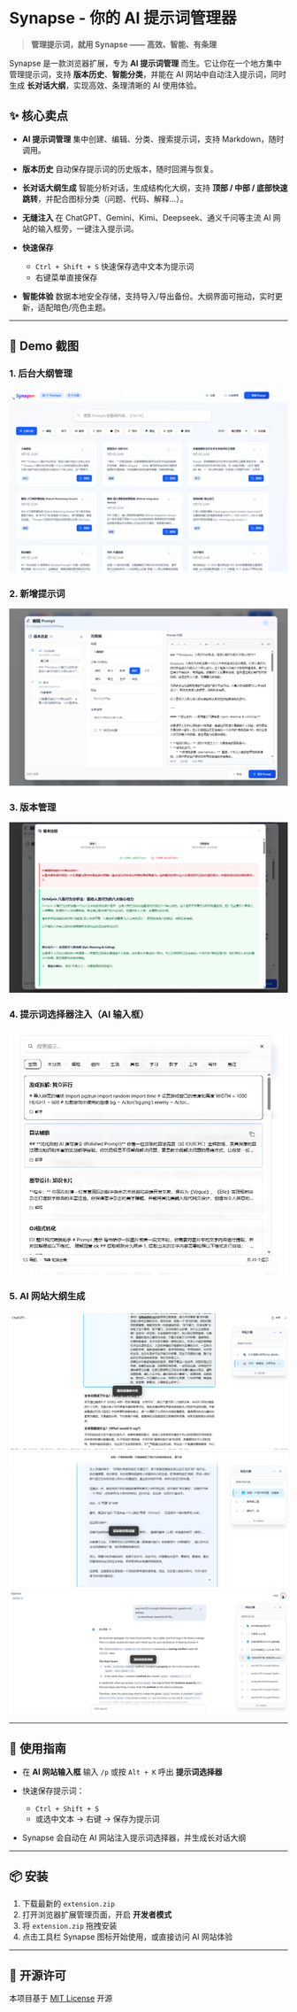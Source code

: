 # Synapse - 你的 AI 提示词管理器

> **管理提示词，就用 Synapse —— 高效、智能、有条理**

Synapse 是一款浏览器扩展，专为 **AI 提示词管理** 而生。它让你在一个地方集中管理提示词，支持 **版本历史**、**智能分类**，并能在 AI 网站中自动注入提示词，同时生成 **长对话大纲**，实现高效、条理清晰的 AI 使用体验。

## ✨ 核心卖点

* **AI 提示词管理**
  集中创建、编辑、分类、搜索提示词，支持 Markdown，随时调用。

* **版本历史**
  自动保存提示词的历史版本，随时回溯与恢复。

* **长对话大纲生成**
  智能分析对话，生成结构化大纲，支持 **顶部 / 中部 / 底部快速跳转**，并配合图标分类（问题、代码、解释…）。

* **无缝注入**
  在 ChatGPT、Gemini、Kimi、Deepseek、通义千问等主流 AI 网站的输入框旁，一键注入提示词。

* **快速保存**

  * `Ctrl + Shift + S` 快速保存选中文本为提示词
  * 右键菜单直接保存

* **智能体验**
  数据本地安全存储，支持导入/导出备份。大纲界面可拖动，实时更新，适配暗色/亮色主题。

---

## 📸 Demo 截图

### 1. 后台大纲管理

![后台大纲管理](./demo/1.png)

### 2. 新增提示词

![新增提示词](./demo/2.png)

### 3. 版本管理

![版本管理](./demo/3.png)

### 4. 提示词选择器注入（AI 输入框）

![提示词选择器](./demo/4.png)

### 5. AI 网站大纲生成

![AI 大纲生成 1](./demo/5.png)
![AI 大纲生成 2](./demo/6.png)
![AI 大纲生成 3](./demo/7.png)

---

## 🚀 使用指南

* 在 **AI 网站输入框** 输入 `/p` 或按 `Alt + K` 呼出 **提示词选择器**
* 快速保存提示词：

  * `Ctrl + Shift + S`
  * 或选中文本 → 右键 → 保存为提示词
* Synapse 会自动在 AI 网站注入提示词选择器，并生成长对话大纲

---

## 📦 安装

1. 下载最新的 `extension.zip`
2. 打开浏览器扩展管理页面，开启 **开发者模式**
3. 将 `extension.zip` 拖拽安装
4. 点击工具栏 Synapse 图标开始使用，或直接访问 AI 网站体验

---

## 📜 开源许可

本项目基于 [MIT License](./LICENSE) 开源
